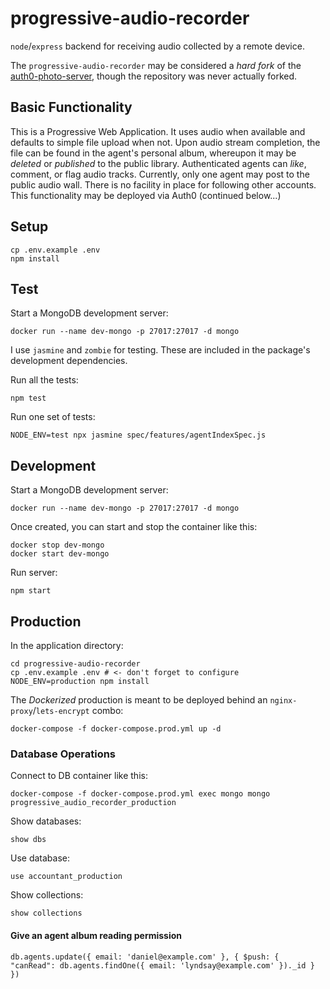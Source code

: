 progressive-audio-recorder
==========================

`node`/`express` backend for receiving audio collected by a remote device.

The `progressive-audio-recorder` may be considered a _hard fork_ of the [auth0-photo-server](https://github.com/WhatDanDoes/auth0-photo-server), though the repository was never actually forked.

## Basic Functionality

This is a Progressive Web Application. It uses audio when available and defaults to simple file upload when not. Upon audio stream completion, the file can be found in the agent's personal album, whereupon it may be _deleted_ or _published_ to the public library. Authenticated agents can _like_, comment, or flag audio tracks. Currently, only one agent may post to the public audio wall. There is no facility in place for following other accounts. This functionality may be deployed via Auth0 (continued below...)

## Setup

```
cp .env.example .env
npm install
```

## Test

Start a MongoDB development server:

```
docker run --name dev-mongo -p 27017:27017 -d mongo
```

I use `jasmine` and `zombie` for testing. These are included in the package's development dependencies.

Run all the tests:

```
npm test
```

Run one set of tests:

```
NODE_ENV=test npx jasmine spec/features/agentIndexSpec.js
```

## Development

Start a MongoDB development server:

```
docker run --name dev-mongo -p 27017:27017 -d mongo
```

Once created, you can start and stop the container like this:

```
docker stop dev-mongo
docker start dev-mongo
```

Run server:

```
npm start
```

## Production

In the application directory:

```
cd progressive-audio-recorder
cp .env.example .env # <- don't forget to configure
NODE_ENV=production npm install
```

The _Dockerized_ production is meant to be deployed behind an `nginx-proxy`/`lets-encrypt` combo:

```
docker-compose -f docker-compose.prod.yml up -d
```

### Database Operations

Connect to DB container like this:

```
docker-compose -f docker-compose.prod.yml exec mongo mongo progressive_audio_recorder_production
```

Show databases:

```
show dbs
```

Use database:

```
use accountant_production
```

Show collections:

```
show collections
```

#### Give an agent album reading permission

```
db.agents.update({ email: 'daniel@example.com' }, { $push: { "canRead": db.agents.findOne({ email: 'lyndsay@example.com' })._id } })
```



